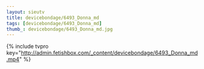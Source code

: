 ```yaml
--- 
layout: sieutv
title: devicebondage/6493_Donna_md
tags: [devicebondage/6493_Donna_md]
thumb_: devicebondage/6493_Donna_md.jpg
---
```

{% include tvpro key="http://admin.fetishbox.com/_content/devicebondage/6493_Donna_md.mp4" %} 
